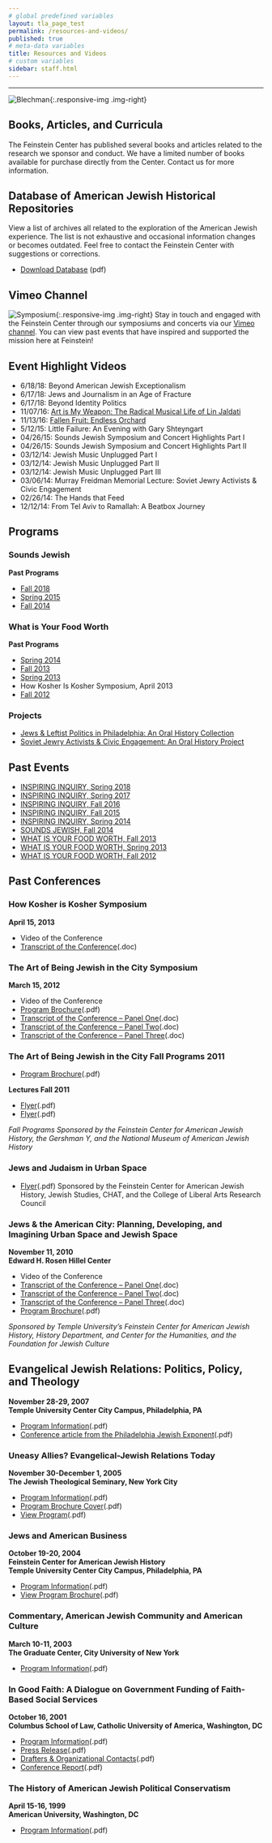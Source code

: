 ```yaml
---
# global predefined variables
layout: tla_page_test
permalink: /resources-and-videos/
published: true
# meta-data variables
title: Resources and Videos
# custom variables
sidebar: staff.html
---
```

___

![Blechman]({{site.baseurl}}/media/Blechman-poster-189x300.jpeg){:.responsive-img .img-right}
## Books, Articles, and Curricula
The Feinstein Center has published several books and articles related to the research we sponsor and conduct. We have a limited number of books available for purchase directly from the Center. Contact us for more information.

## Database of American Jewish Historical Repositories
View a list of archives all related to the exploration of the American Jewish experience. The list is not exhaustive and occasional information changes or becomes outdated. Feel free to contact the Feinstein Center with suggestions or corrections.
- [Download Database](https://liberalarts.temple.edu/sites/liberalarts/files/ArchiveTableMergedDataupdated10-25-13.pdf) (pdf)

## Vimeo Channel
![Symposium]({{site.baseurl}}/media/Symposium.jpg){:.responsive-img .img-right}
Stay in touch and engaged with the Feinstein Center through our symposiums and concerts via our [Vimeo channel](https://vimeo.com/feinsteincenter). You can view past events that have inspired and supported the mission here at Feinstein!

## Event Highlight Videos
- 6/18/18: Beyond American Jewish Exceptionalism
- 6/17/18: Jews and Journalism in an Age of Fracture
- 6/17/18: Beyond Identity Politics
- 11/07/16: [Art is My Weapon: The Radical Musical Life of Lin Jaldati](https://ensemble.temple.edu/app/plugin/embed.aspx?ID=3VGf3n5PR0OpfVLOLTsukA&isNewPluginEmbed=true&displayTitle=false&startTime=0&autoPlay=false&hideControls=true&showCaptions=false&width=640&height=360&displaySharing=false&displayAnnotations=false&displayAttachments=false&displayLinks=false&displayEmbedCode=false&displayDownloadIcon=false&displayMetaData=true&displayDateProduced=false&displayCaptionSearch=false)
- 11/13/16: [Fallen Fruit: Endless Orchard](https://ensemble.temple.edu/app/plugin/embed.aspx?ID=l3bdoFin_0-ZKvoZtCWkGA&isNewPluginEmbed=true&displayTitle=false&startTime=0&autoPlay=false&hideControls=true&showCaptions=false&width=640&height=360&displaySharing=false&displayAnnotations=false&displayAttachments=false&displayLinks=false&displayEmbedCode=false&displayDownloadIcon=false&displayMetaData=true&displayDateProduced=false&displayCaptionSearch=false)
- 5/12/15: Little Failure: An Evening with Gary Shteyngart
- 04/26/15: Sounds Jewish Symposium and Concert Highlights Part I
- 04/26/15: Sounds Jewish Symposium and Concert Highlights Part II
- 03/12/14: Jewish Music Unplugged Part I
- 03/12/14: Jewish Music Unplugged Part II
- 03/12/14: Jewish Music Unplugged Part III
- 03/06/14: Murray Freidman Memorial Lecture: Soviet Jewry Activists & Civic Engagement
- 02/26/14: The Hands that Feed
- 12/12/14: From Tel Aviv to Ramallah: A Beatbox Journey

## Programs

### Sounds Jewish
**Past Programs**
- [Fall 2018](https://drive.google.com/file/d/17kvuHBltqyDU9hHL3qc7b6RcXfjvDBYp/view?usp=sharing)
- [Spring 2015](https://drive.google.com/file/d/1vOi69Sp9OQRgjJolgIHPd7t9ldAuFX57/view?usp=sharing)
- [Fall 2014](https://drive.google.com/file/d/1Ks2NgCHokpQKOKH5M_Xw-zHg67eHJLqv/view?usp=sharing)

### What is Your Food Worth
**Past Programs**
- [Spring 2014](https://drive.google.com/file/d/1wQTf8d0IwJCJYzdUBWTMTQVFGnj5BUQY/view?usp=sharing)
- [Fall 2013](https://drive.google.com/file/d/1Gg1PqFnCDg7GJkU8inh0ZuaET_Ab617K/view?usp=sharing)
- [Spring 2013](https://drive.google.com/file/d/17f8V_mUcvWi6diOq88LLvn-i5rknmyQr/view?usp=sharing)
- How Kosher Is Kosher Symposium, April 2013
- [Fall 2012](https://drive.google.com/file/d/1kFYAZa9BzVopnnWZX1XDvQRHEfGeJvFP/view?usp=sharing)

### Projects
- [Jews & Leftist Politics in Philadelphia: An Oral History Collection](https://liberalarts.temple.edu/sites/liberalarts/files/guidetoJewsandLeftistPoliticsinPhiladelphia.pdf)
- [Soviet Jewry Activists & Civic Engagement: An Oral History Project](https://liberalarts.temple.edu/sites/liberalarts/files/Soviet-Jewry-Report-final.docx)

## Past Events

- [INSPIRING INQUIRY, Spring 2018](https://drive.google.com/file/d/1loIf-HZdM06OUduoyvV-OdnFW0GAMods/view?usp=sharing)
- [INSPIRING INQUIRY, Spring 2017](https://drive.google.com/file/d/1byaor1YZw1DoTUDM-yKzAV7UD8L_5jMh/view?usp=sharing)
- [INSPIRING INQUIRY, Fall 2016](https://drive.google.com/file/d/1x5JjQaahLfqT8SUVwRUo2aQRGBUq8A7y/view?usp=sharing)
- [INSPIRING INQUIRY, Fall 2015](https://drive.google.com/file/d/1lZL_k7pFxOp1vsfuVOwAM_pTKOGN7VJs/view?usp=sharing)
- [INSPIRING INQUIRY, Spring 2014](https://drive.google.com/file/d/1wQTf8d0IwJCJYzdUBWTMTQVFGnj5BUQY/view?usp=sharing)
- [SOUNDS JEWISH, Fall 2014](https://drive.google.com/file/d/1Ks2NgCHokpQKOKH5M_Xw-zHg67eHJLqv/view?usp=sharing)
- [WHAT IS YOUR FOOD WORTH, Fall 2013](https://drive.google.com/file/d/1Gg1PqFnCDg7GJkU8inh0ZuaET_Ab617K/view?usp=sharing)
- [WHAT IS YOUR FOOD WORTH, Spring 2013](https://drive.google.com/file/d/17f8V_mUcvWi6diOq88LLvn-i5rknmyQr/view?usp=sharing)
- [WHAT IS YOUR FOOD WORTH, Fall 2012](https://drive.google.com/file/d/1kFYAZa9BzVopnnWZX1XDvQRHEfGeJvFP/view?usp=sharing)

## Past Conferences

### How Kosher is Kosher Symposium
**April 15, 2013**<br>
- Video of the Conference
- [Transcript of the Conference](https://drive.google.com/file/d/1XT3p-vvy37OId-x6m6uZ1W9zPnE7HHz-/view?usp=sharing)(.doc)

### The Art of Being Jewish in the City Symposium
**March 15, 2012**<br>
- Video of the Conference
- [Program Brochure](https://drive.google.com/file/d/1E61vD_g0opH_UBEm3VemTm2HwvZH8RXU/view?usp=sharing)(.pdf)
- [Transcript of the Conference – Panel One](https://drive.google.com/file/d/1RvHsjAQ4CLEytKbPrcZe8QumUATrWiOe/view?usp=sharing)(.doc)
- [Transcript of the Conference – Panel Two](https://drive.google.com/file/d/1Z8yvQcTbP65I65H4PxLTg2cZgav6ne4Q/view?usp=sharing)(.doc)
- [Transcript of the Conference – Panel Three](https://drive.google.com/file/d/12Plv2qtbZ7LJ3cAXI-vPdndXlwJ3qnJ2/view?usp=sharing)(.doc)

### The Art of Being Jewish in the City Fall Programs 2011
- [Program Brochure](https://drive.google.com/file/d/19v-CXlJ6ruO1KPhR5snrAyel8HenSLYF/view?usp=sharing)(.pdf)<br>

**Lectures Fall 2011**
- [Flyer](https://drive.google.com/file/d/1iBnTysKwrO-oJgqfHs8xQmh3qooeAkPN/view?usp=sharing)(.pdf)
- [Flyer](https://drive.google.com/file/d/1dZHIFjhapaV0y3Fa88PyoZczTSEVvQvY/view?usp=sharing)(.pdf)

_Fall Programs Sponsored by the Feinstein Center for American Jewish History, the Gershman Y, and the National Museum of American Jewish History_

### Jews and Judaism in Urban Space
- [Flyer](https://drive.google.com/file/d/1TloisQ8pfB9rVOREadRJXCfef28pweaB/view?usp=sharing)(.pdf)
Sponsored by the Feinstein Center for American Jewish History, Jewish Studies, CHAT, and the College of Liberal Arts Research Council

### Jews & the American City: Planning, Developing, and Imagining Urban Space and Jewish Space
**November 11, 2010**<br>
**Edward H. Rosen Hillel Center**<br>

- Video of the Conference
- [Transcript of the Conference – Panel One](https://drive.google.com/file/d/12QdpG0avTi4KW-PuiwoZ_6FIO7i8x0Zb/view?usp=sharing)(.doc)
- [Transcript of the Conference – Panel Two](https://drive.google.com/file/d/1eqJoEbKCMQTr4yuC3maTVuxAPzjGTtO8/view?usp=sharing)(.doc)
- [Transcript of the Conference – Panel Three](https://drive.google.com/file/d/1VSrB4BrdKao8uOF5f57DwyyUZ3tJUt4z/view?usp=sharing)(.doc)
- [Program Brochure](https://drive.google.com/file/d/1puwHDLVAXBXK2QcbewRDPL5PTkyCtSPc/view?usp=sharing)(.pdf)

_Sponsored by Temple University’s Feinstein Center for American Jewish History, History Department, and Center for the Humanities, and the Foundation for Jewish Culture_

## Evangelical Jewish Relations: Politics, Policy, and Theology
**November 28-29, 2007**<br>
**Temple University Center City Campus, Philadelphia, PA**<br>

- [Program Information](https://drive.google.com/file/d/1Blv-EOgURKi0IKuZaolh8ki8dB7nqwY1/view?usp=sharing)(.pdf)
- [Conference article from the Philadelphia Jewish Exponent](https://drive.google.com/file/d/1M_j6C5TrJPC7eQ1idImYyUPiciHVNbbH/view?usp=sharing)(.pdf)

### Uneasy Allies? Evangelical-Jewish Relations Today
**November 30-December 1, 2005**<br>
**The Jewish Theological Seminary, New York City**<br>

- [Program Information](https://drive.google.com/file/d/1zfLibyoU1sz79BkrjcV5tNnZULRTo5Yr/view?usp=sharing)(.pdf)
- [Program Brochure Cover](https://drive.google.com/file/d/1z7MLdteB74XVVNKBnE1Gspq1yQUBUtwe/view?usp=sharing)(.pdf)
- [View Program](https://drive.google.com/file/d/1p1-9ATdZp1zuZ9WPf8YwrNAY3dUdpyGN/view?usp=sharing)(.pdf)

### Jews and American Business
**October 19-20, 2004**<br>
**Feinstein Center for American Jewish History**<br>
**Temple University Center City Campus, Philadelphia, PA**<br>

- [Program Information](https://drive.google.com/file/d/1VOthBtxSc6lHtN8g_sDuqCsWE7v5I5BR/view?usp=sharing)(.pdf)
- [View Program Brochure](https://drive.google.com/file/d/1UeXP7-kilKynSKnCn5o7-MG1sv0u05MS/view?usp=sharing)(.pdf)

### Commentary, American Jewish Community and American Culture
**March 10-11, 2003**<br>
**The Graduate Center, City University of New York**<br>

- [Program Information](https://drive.google.com/file/d/1e_xJJ9lkc8o0i3-Ak01MEtmCnTIaMkzq/view?usp=sharing)(.pdf)

### In Good Faith: A Dialogue on Government Funding of Faith-Based Social Services
**October 16, 2001**<br>
**Columbus School of Law, Catholic University of America, Washington, DC**<br>

- [Program Information](https://drive.google.com/file/d/1zC63Z6GnypnDcF5j9igkSnFUDScKzAFN/view?usp=sharing)(.pdf)
- [Press Release](https://drive.google.com/file/d/11EKIbqWA6dC1R4s1lwYXWt0Tn5kN7rSH/view?usp=sharing)(.pdf)
- [Drafters & Organizational Contacts](https://drive.google.com/file/d/1RB2vatwEs0bio8kGo0E3Z8V3uTQhQR26/view?usp=sharing)(.pdf)
- [Conference Report](https://drive.google.com/file/d/1mADfz0nWtWzi8CbZ0O6x8Kd9EaRZo6Iv/view?usp=sharing)(.pdf)

### The History of American Jewish Political Conservatism
**April 15-16, 1999**<br>
**American University, Washington, DC**<br>

- [Program Information](https://drive.google.com/file/d/1VmkguhnrfH-uoBaDO2GquaDyw5bVeQhT/view?usp=sharing)(.pdf)
